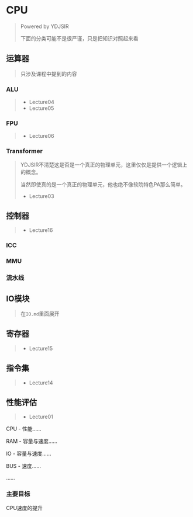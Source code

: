 # CPU

> Powered by YDJSIR
>
> 下面的分类可能不是很严谨，只是把知识对照起来看

## 运算器

> 只涉及课程中提到的内容

### ALU

> - Lecture04
> - Lecture05



### FPU

> - Lecture06



### Transformer

> YDJSIR不清楚这是否是一个真正的物理单元，这里仅仅是提供一个逻辑上的概念。
>
> 当然即使真的是一个真正的物理单元，他也绝不像软院特色PA那么简单。
>
> - Lecture03





## 控制器

> - Lecture16

### ICC



### MMU



### 流水线



## IO模块

> 在`IO.md`里面展开



## 寄存器

> - Lecture15



## 指令集

> - Lecture14



## 性能评估

> - Lecture01

CPU - 性能……

RAM - 容量与速度……

IO - 容量与速度……

BUS - 速度……

 ……

### 主要目标

CPU速度的提升
